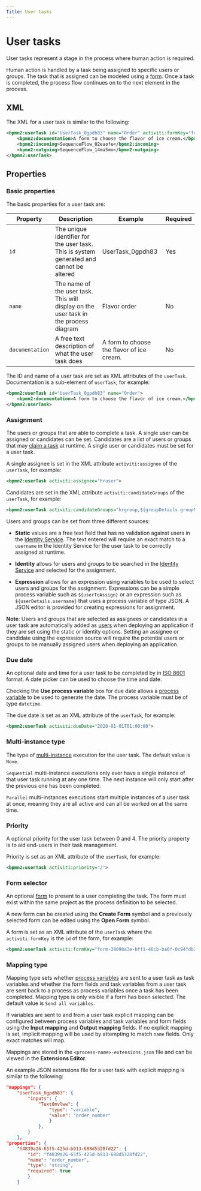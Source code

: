 ```yaml
---
Title: User tasks
---
```


# User tasks
User tasks represent a stage in the process where human action is required.

Human action is handled by a task being assigned to specific users or groups. The task that is assigned can be modeled using a [form](../../forms/README.md). Once a task is completed, the process flow continues on to the next element in the process. 

## XML
The XML for a user task is similar to the following:

```xml
<bpmn2:userTask id="UserTask_0gpdh83" name="Order" activiti:formKey="form-38098a3e-bff1-46cb-ba0f-0c94fdb287ed" activiti:assignee="${userDetails.username}" activiti:dueDate="2020-01-01T01:00:00" activiti:priority="2">
	<bpmn2:documentation>A form to choose the flavor of ice cream.</bpmn2:documentation>
	<bpmn2:incoming>SequenceFlow_02eaofe</bpmn2:incoming>
	<bpmn2:outgoing>SequenceFlow_14ma5mo</bpmn2:outgoing>
</bpmn2:userTask>
``` 

## Properties 

### Basic properties
The basic properties for a user task are: 

| Property | Description | Example | Required | 
| -------- | ----------- | ------- | -------- | 
| `id` | The unique identifier for the user task. This is system generated and cannot be altered | UserTask_0gpdh83 | Yes |
| `name` | The name of the user task. This will display on the user task in the process diagram | Flavor order | No |
| `documentation` | A free text description of what the user task does | A form to choose the flavor of ice cream.  | No |

The ID and name of a user task are set as XML attributes of the `userTask`. Documentation is a sub-element of `userTask`, for example: 

```xml
<bpmn2:userTask id="UserTask_0gpdh83" name="Order">
	<bpmn2:documentation>A form to choose the flavor of ice cream.</bpmn2:documentation>
</bpmn2:userTask>
```

### Assignment
The users or groups that are able to complete a task. A single user can be assigned or candidates can be set. Candidates are a list of users or groups that may [claim a task](../../../workspace/tasks.md#claiming-a-task) at runtime. A single user or candidates must be set for a user task.  

A single assignee is set in the XML attribute `activiti:assignee` of the `userTask`, for example: 

```xml
<bpmn2:userTask activiti:assignee="hruser"> 
```

Candidates are set in the XML attribute `activiti:candidateGroups` of the `userTask`, for example:

```xml
<bpmn2:userTask activiti:candidateGroups="hrgroup,${groupDetails.groupNames}">
```

Users and groups can be set from three different sources: 

* **Static** values are a free text field that has no validation against users in the [Identity Service](../../../administrator/identity/service.md). The text entered will require an exact match to a `username` in the Identity Service for the user task to be correctly assigned at runtime.   

* **Identity** allows for users and groups to be searched in the [Identity Service](../../../administrator/identity/service.md) and selected for the assignment.

* **Expression** allows for an expression using variables to be used to select users and groups for the assignment. Expressions can be a simple process variable such as `${userToAssign}` or an expression such as `${userDetails.username}` that uses a process variable of type JSON. A JSON editor is provided for creating expressions for assignment.

**Note**: Users and groups that are selected as assignees or candidates in a user task are automatically added as [users](../../../administrator/identity/README.md#permissions) when deploying an application if they are set using the static or identity options. Setting an assignee or candidate using the expression source will require the potential users or groups to be manually assigned users when deploying an application. 

### Due date 
An optional date and time for a user task to be completed by in [ISO 8601](https://en.wikipedia.org/wiki/ISO_8601) format. A date picker can be used to choose the time and date.

Checking the **Use process variable** box for due date allows a [process variable](../variables.md) to be used to generate the date. The process variable must be of type `datetime`. 

The due date is set as an XML attribute of the `userTask`, for example:

```xml
<bpmn2:userTask activiti:dueDate="2020-01-01T01:00:00">
```

### Multi-instance type
The type of [multi-instance](../bpmn/multi.md) execution for the user task. The default value is `None`. 

`Sequential` multi-instance executions only ever have a single instance of that user task running at any one time. The next instance will only start after the previous one has been completed. 

`Parallel` multi-instances executions start multiple instances of a user task at once, meaning they are all active and can all be worked on at the same time. 

### Priority
A optional priority for the user task between 0 and 4. The priority property is to aid end-users in their task management.  

Priority is set as an XML attribute of the `userTask`, for example: 

```xml
<bpmn2:userTask activiti:priority="2">
```

### Form selector
An optional [form](../../forms/README.md) to present to a user completing the task. The form must exist within the same project as the process definition to be selected. 

A new form can be created using the **Create Form** symbol and a previously selected form can be edited using the **Open Form** symbol. 

A form is set as an XML attribute of the `userTask` where the `activiti:formKey` is the `id` of the form, for example:

```xml
<bpmn2:userTask activiti:formKey="form-38098a3e-bff1-46cb-ba0f-0c94fdb287ed">
```

### Mapping type
Mapping type sets whether [process variables](../README.md#process-variables) are sent to a user task as task variables and whether the form fields and task variables from a user task are sent back to a process as process variables once a task has been completed. Mapping type is only visible if a form has been selected. The default value is `Send all variables`. 

If variables are sent to and from a user task explicit mapping can be configured between process variables and task variables and form fields using the **Input mapping** and **Output mapping** fields. If no explicit mapping is set, implicit mapping will be used by attempting to match `name` fields. Only exact matches will map. 

Mappings are stored in the `<process-name>-extensions.json` file and can be viewed in the **Extensions Editor**. 

An example JSON extensions file for a user task with explicit mapping is similar to the following:

```json
"mappings": {
	"UserTask_0gpdh83": {
		"inputs": {
			"Text0mvlww": {
				"type": "variable",
				"value": "order_number"
				}
            },
        }
    },
"properties": {
	"f4839a26-65f5-425d-b913-688d5328fd22": {
  		"id": "f4839a26-65f5-425d-b913-688d5328fd22",
		"name": "order_number",
		"type": "string",
		"required": true
        }
    }
```